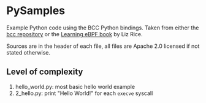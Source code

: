 PySamples
=========

Example Python code using the BCC Python bindings.
Taken from either the [bcc repository](https://github.com/iovisor/bcc/blob/master/examples/)
or the [Learning eBPF book](https://learning.oreilly.com/library/view/learning-ebpf/9781492050177/) by Liz Rice.

Sources are in the header of each file, all files are Apache 2.0 licensed if not stated otherwise.


Level of complexity
-------------------
1. hello_world.py: most basic hello world example
2. 2_hello.py: print "Hello World!" for each `execve` syscall